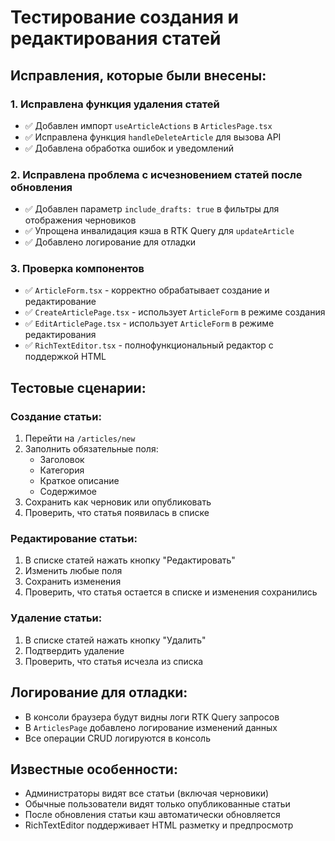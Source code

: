 # Тестирование создания и редактирования статей

## Исправления, которые были внесены:

### 1. Исправлена функция удаления статей
- ✅ Добавлен импорт `useArticleActions` в `ArticlesPage.tsx`
- ✅ Исправлена функция `handleDeleteArticle` для вызова API
- ✅ Добавлена обработка ошибок и уведомлений

### 2. Исправлена проблема с исчезновением статей после обновления
- ✅ Добавлен параметр `include_drafts: true` в фильтры для отображения черновиков
- ✅ Упрощена инвалидация кэша в RTK Query для `updateArticle`
- ✅ Добавлено логирование для отладки

### 3. Проверка компонентов
- ✅ `ArticleForm.tsx` - корректно обрабатывает создание и редактирование
- ✅ `CreateArticlePage.tsx` - использует `ArticleForm` в режиме создания
- ✅ `EditArticlePage.tsx` - использует `ArticleForm` в режиме редактирования
- ✅ `RichTextEditor.tsx` - полнофункциональный редактор с поддержкой HTML

## Тестовые сценарии:

### Создание статьи:
1. Перейти на `/articles/new`
2. Заполнить обязательные поля:
   - Заголовок
   - Категория
   - Краткое описание
   - Содержимое
3. Сохранить как черновик или опубликовать
4. Проверить, что статья появилась в списке

### Редактирование статьи:
1. В списке статей нажать кнопку "Редактировать"
2. Изменить любые поля
3. Сохранить изменения
4. Проверить, что статья остается в списке и изменения сохранились

### Удаление статьи:
1. В списке статей нажать кнопку "Удалить"
2. Подтвердить удаление
3. Проверить, что статья исчезла из списка

## Логирование для отладки:
- В консоли браузера будут видны логи RTK Query запросов
- В `ArticlesPage` добавлено логирование изменений данных
- Все операции CRUD логируются в консоль

## Известные особенности:
- Администраторы видят все статьи (включая черновики)
- Обычные пользователи видят только опубликованные статьи
- После обновления статьи кэш автоматически обновляется
- RichTextEditor поддерживает HTML разметку и предпросмотр 